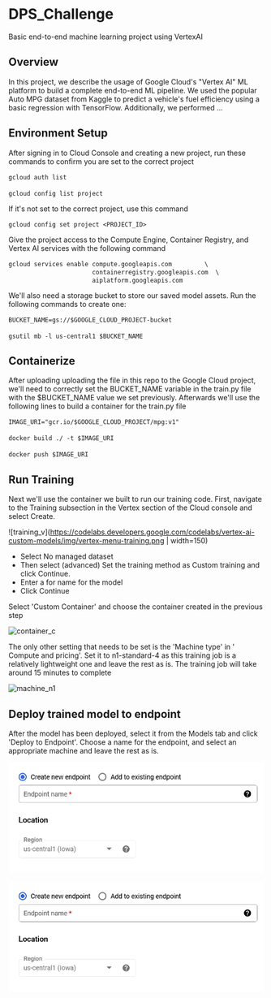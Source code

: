 # DPS_Challenge
Basic end-to-end machine learning project using VertexAI


## Overview ##
In this project, we describe the usage of Google Cloud's "Vertex AI" ML platform to build a complete end-to-end ML pipeline. We used the popular Auto MPG dataset from Kaggle to predict a vehicle's fuel efficiency using a basic regression with TensorFlow. Additionally, we performed ...


## Environment Setup ##
After signing in to Cloud Console and creating a new project, run these commands to confirm you are set to the correct project

```
gcloud auth list

gcloud config list project
```

If it's not set to the correct project, use this command

```
gcloud config set project <PROJECT_ID>
```

Give the project access to the Compute Engine, Container Registry, and Vertex AI services with the following command

```
gcloud services enable compute.googleapis.com         \
                       containerregistry.googleapis.com  \
                       aiplatform.googleapis.com
```

We'll also need a storage bucket to store our saved model assets. Run the following commands to create one:

```
BUCKET_NAME=gs://$GOOGLE_CLOUD_PROJECT-bucket

gsutil mb -l us-central1 $BUCKET_NAME
```


## Containerize ##

After uploading uploading the file in this repo to the Google Cloud project, we'll need to correctly set the BUCKET_NAME variable in the train.py file with the $BUCKET_NAME value we set previously. Afterwards we'll use the following lines to build a container for the train.py file

```
IMAGE_URI="gcr.io/$GOOGLE_CLOUD_PROJECT/mpg:v1"

docker build ./ -t $IMAGE_URI

docker push $IMAGE_URI
```


## Run Training ##

Next we'll use the container we built to run our training code. First, navigate to the Training subsection in the Vertex section of the Cloud console and select Create.

![training_v](https://codelabs.developers.google.com/codelabs/vertex-ai-custom-models/img/vertex-menu-training.png | width=150)

* Select No managed dataset
* Then select  (advanced) Set the training method as Custom training and click Continue.
* Enter a for name for the model 
* Click Continue

Select 'Custom Container' and choose the container created in the previous step

![container_c](https://codelabs.developers.google.com/codelabs/vertex-ai-custom-models/img/select-custom-container.png)

The only other setting that needs to be set is the 'Machine type' in ' Compute and pricing'. Set it to n1-standard-4 as this training job is a relatively lightweight one and leave the rest as is. The training job will take around 15 minutes to complete

![machine_n1](https://codelabs.developers.google.com/codelabs/vertex-ai-custom-models/img/machine-type-vertex.png)


## Deploy trained model to endpoint ##

After the model has been deployed, select it from the Models tab and click 'Deploy to Endpoint'. Choose a name for the endpoint, and select an appropriate machine and leave the rest as is.

![endpoint_name](https://github.com/Eiad21/DPS_Challenge/blob/main/images/endpointname.png?raw=true)

![endpoint_machine](https://github.com/Eiad21/DPS_Challenge/blob/main/images/endpointname.png?raw=true)